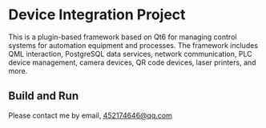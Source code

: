 # Device Integration Project

This is a plugin-based framework based on Qt6 for managing control systems for automation equipment and processes. The framework includes QML interaction, PostgreSQL data services, network communication, PLC device management, camera devices, QR code devices, laser printers, and more.

## Build and Run

Please contact me by email, 452174646@qq.com